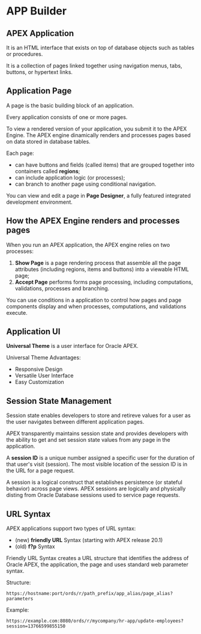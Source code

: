 # APP Builder

## APEX Application

It is an HTML interface that exists on top of database objects such as tables or procedures.

It is a collection of pages linked together using navigation menus, tabs, buttons, or hypertext links.

## Application Page

A page is the basic building block of an application.

Every application consists of one or more pages.

To view a rendered version of your application, you submit it to the APEX Engine. The APEX engine dinamically renders and processes pages based on data stored in database tables.

Each page:
- can have buttons and fields (called items) that are grouped together into containers called **regions**;
- can include application logic (or processes);
- can branch to another page using conditional navigation.

You can view and edit a page in **Page Designer**, a fully featured integrated development environment.

## How the APEX Engine renders and processes pages

When you run an APEX application, the APEX engine relies on two processes:

1. **Show Page** is a page rendering process that assemble all the page attributes (including regions, items and buttons) into a viewable HTML page;
2. **Accept Page** performs forms page processing, including computations, validations, processes and branching.

You can use conditions in a application to control how pages and page components display and when processes, computations, and validations execute.

## Application UI

**Universal Theme** is a user interface for Oracle APEX. 

Universal Theme Advantages:

- Responsive Design
- Versatile User Interface
- Easy Customization

## Session State Management

Session state enables developers to store and retireve values for a user as the user navigates between different application pages.

APEX transparently maintains session state and provides developers with the ability to get and set session state values from any page in the application.

A **session ID** is a unique number assigned a specific user for the duration of that user's visit (session). The most visible location of the session ID is in the URL for a page request.

A session is a logical construct that establishes persistence (or stateful behavior) across page views. APEX sessions are logically and physically disting from Oracle Database sessions used to service page requests.

## URL Syntax

APEX applications support two types of URL syntax:
- (new) **friendly URL** Syntax (starting with APEX release 20.1)
- (old) **f?p** Syntax

Friendly URL Syntax creates a URL structure that identifies the address of Oracle APEX, the application, the page and uses standard web parameter syntax.

Structure:

	https://hostname:port/ords/r/path_prefix/app_alias/page_alias?parameters

Example:

	https://example.com:8080/ords/r/mycompany/hr-app/update-employees?session=13766599855150

